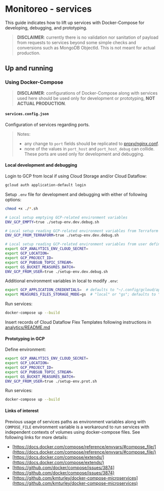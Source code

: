 # Monitoreo - services

This guide indicates how to lift up services with Docker-Compose for developing, debugging, and prototyping.

> **DISCLAIMER**: currently there is no validation nor sanitation of payload from requests to services beyond some simple checks and conversions such as MongoDB ObjectId. This is not meant for actual production.

## Up and running

### Using Docker-Compose

> **DISCLAIMER**: configurations of Docker-Compose along with services used here should be used only for development or prototyping, **NOT ACTUAL PRODUCTION**.


#### `services.config.json`

Configuration of services regarding ports.

> Notes:
> - any change to `port` fields should be replicated to [proxy/nginx.conf](proxy/nginx.conf).
> - none of the values in `port_host` and `port_host_debug` can collide. These ports are used only for development and debugging.

#### Local development and debugging

Login to GCP from local if using Cloud Storage and/or Cloud Dataflow:
```bash
gcloud auth application-default login
```

Setup `.env` file for development and debugging with either of following options:
```bash
chmod +x ./*.sh

# Local setup emptying GCP-related environment variables
ENV_GCP_EMPTY=true ./setup-env.dev.debug.sh

# Local setup reading GCP-related environment variables from Terraform output
ENV_GCP_FROM_TERRAFORM=true ./setup-env.dev.debug.sh

# Local setup reading GCP-related environment variables from user definitions
export GCP_ANALYTICS_ENV_CLOUD_SECRET=
export GCP_LOCATION=
export GCP_PROJECT_ID=
export GCP_PUBSUB_TOPIC_STREAM=
export GS_BUCKET_MEASURES_BATCH=
ENV_GCP_FROM_USER=true ./setup-env.dev.debug.sh
```

Additional environment variables in local to modify `.env`:
```bash
export GCP_APPLICATION_CREDENTIALS=  # defaults to "~/.config/gcloud/application_default_credentials.json"
export MEASURES_FILES_STORAGE_MODE=gs  # "local" or "gs"; defaults to "local"
```

Run services:
```bash
docker-compose up --build
```

Insert records of Cloud Dataflow Flex Templates following instructions in [analytics/README.md](./analytics/README.md)

#### Prototyping in GCP

Define environment:
```bash
export GCP_ANALYTICS_ENV_CLOUD_SECRET=
export GCP_LOCATION=
export GCP_PROJECT_ID=
export GCP_PUBSUB_TOPIC_STREAM=
export GS_BUCKET_MEASURES_BATCH=
ENV_GCP_FROM_USER=true ./setup-env.prot.sh
```

Run services:
```bash
docker-compose up --build
```

#### Links of interest

Previous usage of services paths as environment variables along with `COMPOSE_FILE` environment variable is a workaround to run services with independent contexts of volumes using docker-compose files. See following links for more details:
- [https://docs.docker.com/compose/reference/envvars/#compose_file/](https://docs.docker.com/compose/reference/envvars/#compose_file/)
- [https://docs.docker.com/compose/extends/](https://docs.docker.com/compose/extends/)
- [https://github.com/docker/compose/issues/3874](https://github.com/docker/compose/issues/3874)
- [https://github.com/kmturley/docker-compose-microservices](https://github.com/kmturley/docker-compose-microservices)

